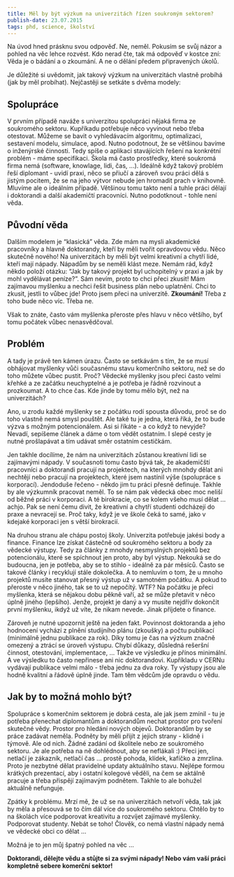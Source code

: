 ```yaml
---
title: Měl by být výzkum na univerzitách řízen soukromým sektorem?
publish-date: 23.07.2015
tags: phd, science, školství
---
```

Na úvod hned prásknu svou odpověď. Ne, neměl. Pokusím se svůj názor a pohled na věc lehce rozvést. Kdo nerad čte, tak má odpověď v kostce zní: Věda je o bádání a o zkoumání. A ne o dělání předem připravených úkolů.

Je důležité si uvědomit, jak takový výzkum na univerzitách vlastně probíhá (jak by měl probíhat). Nejčastěji se setkáte s dvěma modely:

## Spolupráce

V prvním případě naváže s univerzitou spolupráci nějaká firma ze soukromého sektoru. Kupříkadu potřebuje něco vyvinout nebo třeba otestovat. Můžeme se bavit o vyhledávacím algoritmu, optimalizaci, sestavení modelu, simulace, apod. Nutno podotnout, že se většinou bavíme o inženýrské činnosti. Tedy spíše o aplikaci stavájících řešení na konkrétní problém - máme specifikaci. Škola má často prostředky, které soukromá firma nemá (software, knowlage, lidi, čas, ...). Ideálně když takový problém řeší diplomant - uvidí praxi, něco se přiučí a zároveň svou práci dělá s jistým pocitem, že se na jeho výtvor nebude jen hromadit prach v knihovně. Mluvíme ale o ideálním případě. Většinou tomu takto není a tuhle práci dělají i doktorandi a další akademičtí pracovníci. Nutno podotknout - tohle není věda.

## Původní věda

Dalším modelem je “klasická” věda. Zde mám na mysli akademické pracovníky a hlavně doktorandy, kteří by měli tvořit opravdovou vědu. Něco skutečně nového! Na univerzitách by měli být velmi kreativní a chytří lidé, kteří mají nápady. Nápadům by se neměli klást meze. Nemám rád, když někdo položí otázku: “Jak by takový projekt byl uchopitelný v praxi a jak by mohl vydělávat peníze?”. Sám nevím, proto to chci přeci zkusit! Mám zajímavou myšlenku a nechci řešit business plán nebo uplatnění. Chci to zkusit, jestli to vůbec jde! Proto jsem přeci na univerzitě. **Zkoumání!** Třeba z toho bude něco víc. Třeba ne.

Však to znáte, často vám myšlenka přeroste přes hlavu v něco většího, byť tomu počátek vůbec nenasvědčoval.

## Problém

A tady je právě ten kámen úrazu. Často se setkávám s tím, že se musí obhájovat myšlenky vůči současnému stavu komerčního sektoru, než se do toho můžete vůbec pustit. Proč? Vědecké myšlenky jsou přeci často velmi křehké a ze začátku neuchyptelné a je potřeba je řádně rozvinout a prozkoumat. A to chce čas. Kde jinde by tomu mělo být, než na univerzitách?

Ano, u zrodu každé myšlenky se z počátku rodí spousta důvodu, proč se do toho vlastně nemá smysl pouštět. Ale také tu je jedna, která říká, že to bude výzva s možným potencionálem. Asi si říkáte - a co když to nevyjde? Nevadí, sepíšeme článek a dáme o tom vědět ostatním. I slepé cesty je nutné prošlapávat a tím udávat směr ostatním cestičkám.

Jen takhle docílíme, že nám na univerzitách zůstanou kreativní lidi se zajímavými nápady. V současnoti tomu často bývá tak, že akademičští pracovníci a doktorandi pracují na projektech, na kterých mnohdy dělat ani nechtějí nebo pracují na projektech, které jsem nastínil výše (spolupráce s korporací). Jendoduše řečeno - někdo jim tu práci přesně definuje. Takhle by ale výzkumník pracovat neměl. To se nám pak vědecká obec moc neliší od běžné práci v korporaci. A té birokracie, co se kolem všeho musí dělat … achjo. Pak se není čemu divit, že kreativní a chytří studenti odcházejí do praxe a nevracejí se. Proč taky, když je ve škole čeká to samé, jako v kdejaké korporaci jen s větší birokracií.

Na druhou stranu ale chápu postoj školy. Univerzita potřebuje jakési body a finance. Finance lze získat částečně od soukromého sektoru a body za vědecké výstupy. Tedy za články z mnohdy nesmyslných projektů bez potencionálu, které se spíchnout jen proto, aby byl výstup. Nekouká se do budoucna, jen je potřeba, aby se to stihlo - ideálně za pár měsíců. Často se takové články i recyklují stále dokolečka. A to nemluvím o tom, že u mnoho projektů musíte stanovat přesný výstup už v samotném počátku. A pokud to přeroste v něco jiného, tak se to už nepočítý. WTF? Na počátku je přeci myšlenka, která se nějakou dobu pěkně vaří, až se může přetavit v něco úplně jiného (lepšího). Jenže, projekt je daný a vy musíte nejdřív dokončit první myšlenku, ikdyž už víte, že nikam nevede. Jinak příjdete o finance.

Zároveň je nutné upozornit ještě na jeden fakt. Povinnost doktoranda a jeho hodnocení vychází z plnění studijního plánu (zkoušky) a počtu publikací (minimálně jednu publikace za rok). Díky tomu je čas na výzkum značně omezený a ztrácí se úroveň výstupu. Chybí důkazy, důsledná rešeršní činnost, otestování, implementace, … Takže ve výsledku je přínos minimální. A ve výsledku to často nepřinese ani nic doktorandovi. Kupříkladu v CERNu vydávají publikace velmi málo - třeba jednu za dva roky. Ty výstupy jsou ale hodně kvalitní a řádově úplně jinde. Tam těm vědcům jde opravdu o vědu.

## Jak by to možná mohlo být?

Spolupráce s komerčním sektorem je dobrá cesta, ale jak jsem zmínil - tu je potřeba přenechat diplomantům a doktorandům nechat prostor pro tvoření skutečné vědy. Prostor pro hledání nových objevů. Doktorandům by se práce zadávat neměla. Podněty by měli přijít z jejich strany - klidně i týmově. Ale od nich. Žádné zadání od školitele nebo ze soukromého sektoru. Je ale potřeba na ně dohlédnout, aby se neflákali :) Přeci jen, netlačí je zákazník, netlačí čas … prostě pohoda, klídek, kafíčko a zmrzlina. Proto je nezbytné dělat pravidelné updaty aktuálního stavu. Nejlépe formou krátkých prezentací, aby i ostatní kolegové věděli, na čem se aktálně pracuje a třeba přispějí zajímavým podnětem. Takhle to ale bohužel aktuálně nefunguje.

Zpátky k problému. Mrzí mě, že už se na univerzitách netvoří věda, tak jak by měla a přesouvá se to čím dál více do soukromého sektoru. Chtělo by to na školách více podporovat kreativitu a rozvíjet zajímavé myšlenky. Podporovat studenty. Nebát se toho! Člověk, co nemá vlastní nápady nemá ve vědecké obci co dělat …

Možná je to jen můj špatný pohled na věc …

**Doktorandi, dělejte vědu a stůjte si za svými nápady! Nebo vám vaší práci kompletně sebere komerční sektor!**
